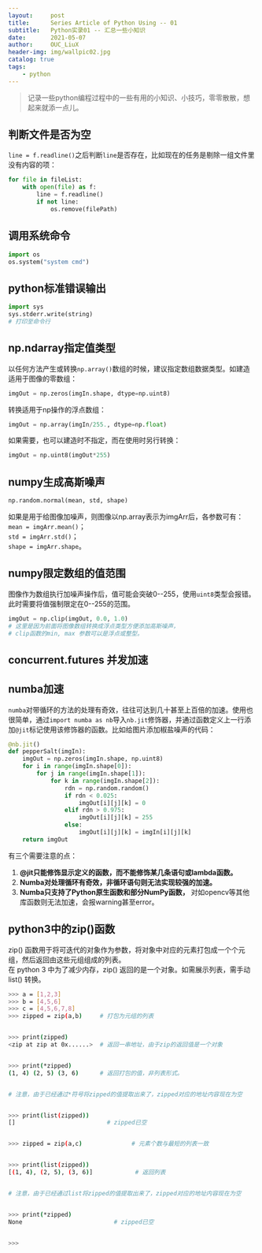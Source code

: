 ```yaml
---
layout:     post
title:      Series Article of Python Using -- 01
subtitle:   Python实录01 -- 汇总一些小知识         
date:       2021-05-07
author:     OUC_LiuX
header-img: img/wallpic02.jpg
catalog: true
tags:
    - python   
---
```


<head>
    <script src="https://cdn.mathjax.org/mathjax/latest/MathJax.js?config=TeX-AMS-MML_HTMLorMML" type="text/javascript"></script>
    <script type="text/x-mathjax-config">
        MathJax.Hub.Config({
            tex2jax: {
            skipTags: ['script', 'noscript', 'style', 'textarea', 'pre'],
            inlineMath: [['$','$']]
            }
        });
    </script>
</head>   

> 记录一些python编程过程中的一些有用的小知识、小技巧，零零散散，想起来就添一点儿。     


## 判断文件是否为空     

`line = f.readline()`之后判断`line`是否存在，比如现在的任务是剔除一组文件里没有内容的项：     
```python     
for file in fileList:    
    with open(file) as f:    
        line = f.readline()
        if not line:     
            os.remove(filePath)
```   

## 调用系统命令     

```python    
import os 
os.system("system cmd")    
```   

## python标准错误输出   

```python
import sys
sys.stderr.write(string)
# 打印至命令行
```


## np.ndarray指定值类型     

以任何方法产生或转换`np.array()`数组的时候，建议指定数组数据类型。如建造适用于图像的零数组：    
```python   
imgOut = np.zeros(imgIn.shape, dtype=np.uint8)
```    
转换适用于np操作的浮点数组：     
```python    
imgOut = np.array(imgIn/255., dtype=np.float)
```    
如果需要，也可以建造时不指定，而在使用时另行转换：    
```python    
imgOut = np.uint8(imgOut*255)     
```    

## numpy生成高斯噪声      

```python    
np.random.normal(mean, std, shape)
```    
如果是用于给图像加噪声，则图像以np.array表示为imgArr后，各参数可有：    
`mean = imgArr.mean()`；     
`std = imgArr.std()`；     
`shape = imgArr.shape`。     


## numpy限定数组的值范围      

图像作为数组执行加噪声操作后，值可能会突破0--255，使用`uint8`类型会报错。此时需要将值强制限定在0--255的范围。     
```python    
imgOut = np.clip(imgOut, 0.0, 1.0)    
# 这里是因为前面将图像数组转换成浮点类型方便添加高斯噪声，     
# clip函数的min, max 参数可以是浮点或整型。     
```   


## concurrent.futures 并发加速     




## numba加速    

`numba`对带循环的方法的处理有奇效，往往可达到几十甚至上百倍的加速。使用也很简单，通过`import numba as nb`导入`nb.jit`修饰器，并通过函数定义上一行添加`@jit`标记使用该修饰器的函数。比如给图片添加椒盐噪声的代码：     
```python    
@nb.jit()
def pepperSalt(imgIn):
    imgOut = np.zeros(imgIn.shape, np.uint8)
    for i in range(imgIn.shape[0]):
        for j in range(imgIn.shape[1]):
            for k in range(imgIn.shape[2]):
                rdn = np.random.random()
                if rdn < 0.025:
                    imgOut[i][j][k] = 0
                elif rdn > 0.975:
                    imgOut[i][j][k] = 255
                else:
                    imgOut[i][j][k] = imgIn[i][j][k]
    return imgOut
```   


有三个需要注意的点：    
1. **@jit只能修饰显示定义的函数，而不能修饰某几条语句或lambda函数。**     
2. **Numba对处理循环有奇效，非循环语句则无法实现较强的加速。**      
3. **Numba只支持了Python原生函数和部分NumPy函数，** 对如opencv等其他库函数则无法加速，会报warning甚至error。     



## python3中的zip()函数     

zip() 函数用于将可迭代的对象作为参数，将对象中对应的元素打包成一个个元组，然后返回由这些元组组成的列表。    
在 python 3 中为了减少内存，zip() 返回的是一个对象。如需展示列表，需手动 list() 转换。


```bash    
>>> a = [1,2,3]
>>> b = [4,5,6]
>>> c = [4,5,6,7,8]
>>> zipped = zip(a,b)     # 打包为元组的列表      


>>> print(zipped)         
<zip at zip at 0x......>  # 返回一串地址，由于zip的返回值是一个对象      


>>> print(*zipped)      
(1, 4) (2, 5) (3, 6)      # 返回打包的值，非列表形式。    


# 注意，由于已经通过*符号将zipped的值提取出来了，zipped对应的地址内容现在为空    


>>> print(list(zipped))     
[]                          # zipped已空     


>>> zipped = zip(a,c)              # 元素个数与最短的列表一致    


>>> print(list(zipped))     
[(1, 4), (2, 5), (3, 6)]            # 返回列表     


# 注意，由于已经通过list将zipped的值提取出来了，zipped对应的地址内容现在为空


>>> print(*zipped)     
None                          # zipped已空     


>>>     
```    
